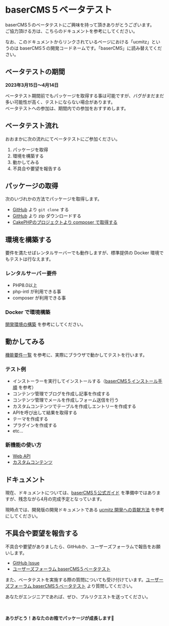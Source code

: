 # baserCMS５ベータテスト

baserCMS５のベータテストにご興味を持って頂きありがとうございます。  
ご協力頂ける方は、こちらのドキュメントを参考にしてください。

なお、このドキュメントからリンクされているページにおける「ucmitz」というのは baserCMS５の開発コードネームです。「baserCMS」に読み替えてください。

## ベータテストの期間
**2023年3月15日〜4月14日**  

ベータテスト期間前でもパッケージを取得する事は可能ですが、バグがまだまだ多い可能性が高く、テストにならない場合があります。  
ベータテストへの参加は、期間内での参加をおすすめします。

## ベータテスト流れ
おおまかに次の流れにてベータテストにご参加ください。

1. パッケージを取得 
2. 環境を構築する 
3. 動かしてみる 
4. 不具合や要望を報告する

## パッケージの取得
次のいづれかの方法でパッケージを取得します。

- [GitHub](https://github.com/baserproject/ucmitz) より `git clone` する
- [GitHub](https://github.com/baserproject/ucmitz) より zip ダウンロードする
- [CakePHPのプロジェクトより composer で取得する](https://github.com/baserproject/ucmitz/wiki/ucmitz%E3%82%92CakePHP4%E3%81%AE%E3%83%97%E3%83%AD%E3%82%B8%E3%82%A7%E3%82%AF%E3%83%88%E3%81%A7%E5%88%A9%E7%94%A8%E3%81%99%E3%82%8B)

## 環境を構築する
要件を満たせばレンタルサーバーでも動作しますが、標準提供の Docker 環境でもテストは行なえます。

### レンタルサーバー要件
- PHP8.0以上
- php-intl が利用できる事
- composer が利用できる事

### Docker で環境構築
[開発環境の構築](./preparation/environment) を参考にしてください。

## 動かしてみる
[機能要件一覧](https://docs.google.com/spreadsheets/d/1YT5PuZQdDNU0wrZdqYbh74KuLSw1SIt4_EKwPWOfDKA/edit#gid=0) を参考に、実際にブラウザで動かしてテストを行います。

### テスト例
- インストーラーを実行してインストールする（[baserCMS５インストール手順](./preparation/installer) を参考）
- コンテンツ管理でブログを作成し記事を作成する
- コンテンツ管理でメールを作成しフォーム送信を行う
- カスタムコンテンツでテーブルを作成しエントリーを作成する
- APIを呼び出して結果を取得する
- テーマを作成する
- プラグインを作成する
- etc...

### 新機能の使い方
- [Web API](https://github.com/baserproject/ucmitz/wiki/ucmitz%E3%81%AE-REST-API-%E3%82%92%E5%88%A9%E7%94%A8%E3%81%99%E3%82%8B)
- [カスタムコンテンツ](./etc/custom_content)


## ドキュメント
現在、ドキュメントについては、[baserCMS５公式ガイド](../index) を準備中ではありますが、残念ながら4月の完成予定となっています。

現時点では、開発版の開発ドキュメントである [ucmitz 開発への貢献方法](../ucmitz/) を参考にしてください。  

## 不具合や要望を報告する
不具合や要望がありましたら、GitHubか、ユーザーズフォーラムで報告をお願いします。

- [GitHub Issue](https://github.com/baserproject/ucmitz/issues)
- [ユーザーズフォーラム baserCMS５ベータテスト](https://forum.basercms.net/c/basercms5-beta-test/16)

また、ベータテストを実施する際の質問についても受け付けています。[ユーザーズフォーラム baserCMS５ベータテスト](https://forum.basercms.net/c/basercms5-beta-test/16) より質問してください。

あなたがエンジニアであれば、ぜひ、プルリクエストを送ってください。

　
　
　　
　　

**ありがとう！あなたのお陰でパッケージが成長します🎉**

　
　
